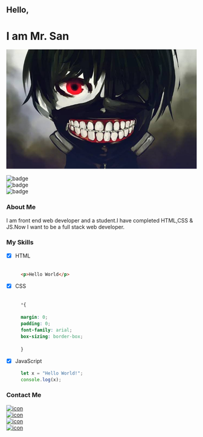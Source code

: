 ## Hello, ##
# I am Mr. San #

![me](https://github.com/ahmed-jisan/silver-robot/blob/main/images%20(40).jpeg)

![badge](https://img.shields.io/badge/fb-ahmed.jisan.242-red)
<br/>
![badge](https://img.shields.io/github/watchers/ahmed-jisan/ahmed-jisan?style=social)
<br/>
![badge](https://img.shields.io/badge/github-ahmed--jisan-blue)

### About Me ###
I am front end web developer and a student.I have completed HTML,CSS & JS.Now I want to be a full stack web developer.

### My Skills ##
- [x] HTML
  ```html

    <p>Hello World</p>

  ```

- [x] CSS
  ```css

    *{

    margin: 0;
    padding: 0;
    font-family: arial;
    box-sizing: border-box;

    }

  ```

- [x] JavaScript
  ```javascript
    let x = "Hello World!";
    console.log(x);

  ```

### Contact Me ###

[![icon](https://img.shields.io/badge/fb-ahmed.jisan.242-brightgreen)](https://facebook.com/ahmed.jisan.242) <br/>
[![icon](https://img.shields.io/badge/github-ahmed--jisan-yellow)](https://github.com/ahmed-jisan) <br/>
[![icon](https://img.shields.io/badge/email-misanjaria%40gmail.com-orange)](misanjaria@gmail.com) <br/>
[![icon]()]()
